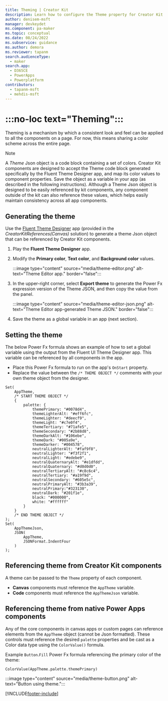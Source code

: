 ```yaml
---
title: Theming | Creator Kit
description: Learn how to configure the Theme property for Creator Kit components.
author: denisem-msft
manager: devkeydet
ms.component: pa-maker
ms.topic: conceptual
ms.date: 08/24/2022
ms.subservice: guidance
ms.author: demora
ms.reviewer: tapanm
search.audienceType: 
  - maker
search.app: 
  - D365CE
  - PowerApps
  - Powerplatform
contributors:
  - tapanm-msft
  - mehdis-msft
---
```


# :::no-loc text="Theming":::

Theming is a mechanism by which a consistent look and feel can be applied to all the components on a page. For now, this means sharing a color scheme across the entire page.

> [!NOTE]
> A *Theme* Json object is a code block containing a set of colors. Creator Kit components are designed to accept the Theme code block generated specifically by the Fluent Theme Designer app, and map its color values to component properties. Save the object as a variable in your app (as described in the following instructions). Although a Theme Json object is designed to be easily referenced by kit components, any component outside of the kit can also reference these values, which helps easily maintain consistency across all app components.

## Generating the theme

Use the [Fluent Theme Designer](/power-platform/guidance/creator-kit/creator-kit-explained#theme-editor-app) app (provided in the *CreatorKitReferences(Canvas)* solution) to generate a theme Json object that can be referenced by Creator Kit components.

1. Play the **Fluent Theme Designer** app.

1. Modify the **Primary color**, **Text color**, and **Background color** values.

    :::image type="content" source="media/theme-editor.png" alt-text="Theme Editor app." border="false":::

1. In the upper-right corner, select **Export theme** to generate the Power Fx expression version of the Theme JSON, and then copy the value from the panel.

    :::image type="content" source="media/theme-editor-json.png" alt-text="Theme Editor app-generated Theme JSON." border="false":::

1. Save the theme as a global variable in an app (next section).

## Setting the theme
The below Power Fx formula shows an example of how to set a global variable using the output from the Fluent UI Theme Designer app. This variable can be referenced by all components in the app. 

- Place this Power Fx formula to run on the app's `OnStart` property. 
- Replace the value between the `/* THEME OBJECT */` comments with your own theme object from the designer.

```powerapps-dot
Set(
    AppTheme,
    /* START THEME OBJECT */
    {
        palette: {
            themePrimary: "#0078d4",
            themeLighterAlt: "#eff6fc",
            themeLighter: "#deecf9",
            themeLight: "#c7e0f4",
            themeTertiary: "#71afe5",
            themeSecondary: "#2b88d8",
            themeDarkAlt: "#106ebe",
            themeDark: "#005a9e",
            themeDarker: "#004578",
            neutralLighterAlt: "#faf9f8",
            neutralLighter: "#f3f2f1",
            neutralLight: "#edebe9",
            neutralQuaternaryAlt: "#e1dfdd",
            neutralQuaternary: "#d0d0d0",
            neutralTertiaryAlt: "#c8c6c4",
            neutralTertiary: "#a19f9d",
            neutralSecondary: "#605e5c",
            neutralPrimaryAlt: "#3b3a39",
            neutralPrimary:"#323130",
            neutralDark: "#201f1e",
            black: "#000000",
            white: "#ffffff"
        }
    }
    /* END THEME OBJECT */
);
Set(
    AppThemeJson,
    JSON(
        AppTheme,
        JSONFormat.IndentFour
    )
);
```

## Referencing theme from Creator Kit components
A theme can be passed to the `Theme` property of each component. 

- **Canvas** components must reference the `AppTheme` variable.
- **Code** components must reference the `AppThemeJson` variable.

## Referencing theme from native Power Apps components
Any of the core components in canvas apps or custom pages can reference elements from the `AppTheme` object (cannot be Json formatted). These controls must reference the desired `palette` properties and be cast as a Color data type using the `ColorValue()` formula.

Example `Button`.`Fill` Power Fx formula referencing the primary color of the theme:
```powerapps-dot
ColorValue(AppTheme.palette.themePrimary)
```

:::image type="content" source="media/theme-button.png" alt-text="Button using theme.":::

[!INCLUDE[footer-include](../../includes/footer-banner.md)]